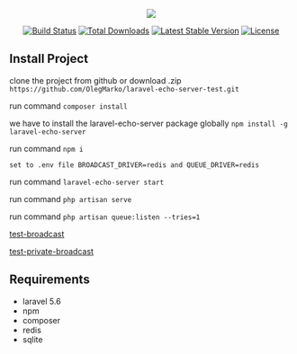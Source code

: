 <p align="center"><img src="https://laravel.com/assets/img/components/logo-laravel.svg"></p>

<p align="center">
<a href="https://travis-ci.org/laravel/framework"><img src="https://travis-ci.org/laravel/framework.svg" alt="Build Status"></a>
<a href="https://packagist.org/packages/laravel/framework"><img src="https://poser.pugx.org/laravel/framework/d/total.svg" alt="Total Downloads"></a>
<a href="https://packagist.org/packages/laravel/framework"><img src="https://poser.pugx.org/laravel/framework/v/stable.svg" alt="Latest Stable Version"></a>
<a href="https://packagist.org/packages/laravel/framework"><img src="https://poser.pugx.org/laravel/framework/license.svg" alt="License"></a>
</p>

## Install Project
 
 clone the project from github or download .zip `https://github.com/OlegMarko/laravel-echo-server-test.git`
 
 run command `composer install`
 
 we have to install the laravel-echo-server package globally `npm install -g laravel-echo-server`
 
 run command `npm i`
 
 `set to .env file BROADCAST_DRIVER=redis and QUEUE_DRIVER=redis`
 
 run command `laravel-echo-server start`
 
 run command `php artisan serve`
 
 run command `php artisan queue:listen --tries=1`
 
 [test-broadcast](http://127.0.0.1:8000/test-broadcast)
 
 [test-private-broadcast](http://127.0.0.1:8000/test-private-broadcast)

## Requirements
- laravel 5.6
- npm
- composer
- redis
- sqlite

